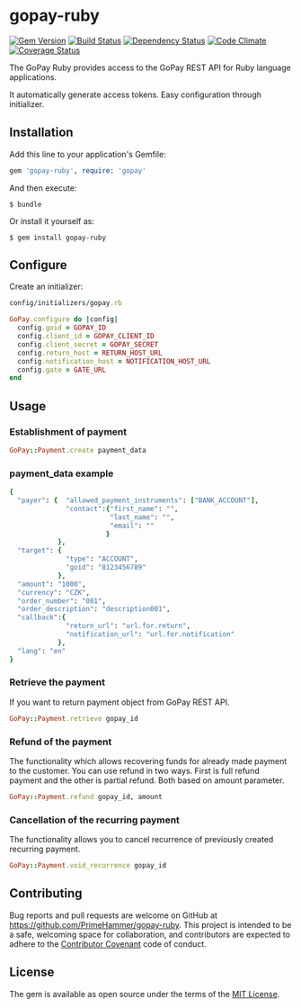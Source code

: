 # gopay-ruby

[![Gem Version](https://badge.fury.io/rb/gopay-ruby.png)](http://badge.fury.io/rb/gopay-ruby)
[![Build Status](https://travis-ci.org/PrimeHammer/gopay-ruby.png?branch=master)](https://travis-ci.org/PrimeHammer/gopay-ruby)
[![Dependency Status](https://gemnasium.com/PrimeHammer/gopay-ruby.png)](https://gemnasium.com/PrimeHammer/gopay-ruby)
[![Code Climate](https://codeclimate.com/github/PrimeHammer/gopay-ruby.png)](https://codeclimate.com/github/PrimeHammer/gopay-ruby)
[![Coverage Status](https://coveralls.io/repos/PrimeHammer/gopay-ruby/badge.svg?branch=master&service=github)](https://coveralls.io/github/PrimeHammer/gopay-ruby?branch=master)

The GoPay Ruby provides access to the GoPay REST API for Ruby language applications.

It automatically generate access tokens. Easy configuration through initializer.



## Installation

Add this line to your application's Gemfile:

```ruby
gem 'gopay-ruby', require: 'gopay'

```

And then execute:

    $ bundle

Or install it yourself as:

    $ gem install gopay-ruby

## Configure
Create an initializer:
```ruby
config/initializers/gopay.rb
```

```ruby
GoPay.configure do |config|
  config.goid = GOPAY_ID
  config.client_id = GOPAY_CLIENT_ID
  config.client_secret = GOPAY_SECRET
  config.return_host = RETURN_HOST_URL
  config.notification_host = NOTIFICATION_HOST_URL
  config.gate = GATE_URL
end
```

## Usage

### Establishment of payment

```ruby
GoPay::Payment.create payment_data
```

### payment_data example

```ruby
{
  "payer": {  "allowed_payment_instruments": ["BANK_ACCOUNT"],
              "contact":{"first_name": "",
                         "last_name": "",
                         "email": ""
                        }
            },
  "target": {
              "type": "ACCOUNT",
              "goid": "8123456789"
            },
  "amount": "1000",
  "currency": "CZK",
  "order_number": "001",
  "order_description": "description001",
  "callback":{
              "return_url": "url.for.return",
              "notification_url": "url.for.notification"
            },
  "lang": "en"
}
```

### Retrieve the payment
If you want to return payment object from GoPay REST API.

```ruby
GoPay::Payment.retrieve gopay_id
```

### Refund of the payment
The functionality which allows recovering funds for already made payment to the customer.
You can use refund in two ways. First is full refund payment and the other is partial refund. Both based on amount parameter.

```ruby
GoPay::Payment.refund gopay_id, amount
```

### Cancellation of the recurring payment
The functionality allows you to cancel recurrence of previously created recurring payment.

```ruby
GoPay::Payment.void_recurrence gopay_id
```

## Contributing

Bug reports and pull requests are welcome on GitHub at https://github.com/PrimeHammer/gopay-ruby. This project is intended to be a safe, welcoming space for collaboration, and contributors are expected to adhere to the [Contributor Covenant](http://contributor-covenant.org) code of conduct.


## License

The gem is available as open source under the terms of the [MIT License](http://opensource.org/licenses/MIT).

